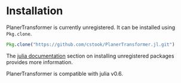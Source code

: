 # Installation

PlanerTransformer is currently unregistered.  It can be installed using ```Pkg.clone```.
```julia
Pkg.clone("https://github.com/cstook/PlanerTransformer.jl.git")
```
The [julia documentation](http://docs.julialang.org) section on installing unregistered packages provides more information.

PlanerTransformer is compatible with julia v0.6.

